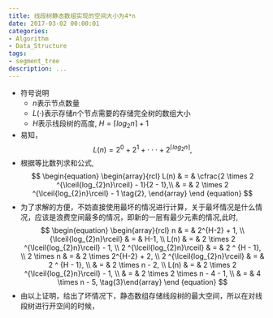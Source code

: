 ```yaml
---
title: 线段树静态数组实现的空间大小为4*n
date: 2017-03-02 00:00:01
categories:
- Algorithm
- Data_Structure
tags:
- segment_tree
description: ...
---
```


* 符号说明
  * $n$表示节点数量
  * $L(\cdot)$表示存储$n$个节点需要的存储完全树的数组大小
  * $H$表示线段树的高度, $H = {\lceil{log_{2}n}\rceil} + 1$
* 易知，
  $$
    \begin{equation} 
    L(n) = 2 ^ 0 + 2 ^ 1 + \cdot\cdot\cdot + 2 ^{\lceil{log_{2}n}\rceil}, \tag{1}
    \end{equation}
  $$
* 根据等比数列求和公式,
  $$
    \begin{equation}
    \begin{array}{rcl}
    L(n) & = & \cfrac{2 \times 2 ^{\lceil{log_{2}n}\rceil} - 1}{2 - 1},\\
       & = & 2 \times 2 ^{\lceil{log_{2}n}\rceil} - 1 \tag{2},
    \end{array}
    \end {equation}
  $$
* 为了求解的方便，不妨直接使用最坏的情况进行计算，关于最坏情况是什么情况，应该是浪费空间最多的情况，即新的一层有最少元素的情况,此时,
  $$
    \begin{equation}
    \begin{array}{rcl}
    n & = & 2^{H-2} + 1, \\ 
    {\lceil{log_{2}n}\rceil} & = & H-1, \\
    L(n) & = & 2 \times 2 ^{\lceil{log_{2}n}\rceil} - 1, \\
    2 ^{\lceil{log_{2}n}\rceil} & = & 2 ^ {H - 1}, \\
    2 \times n & = & 2 \times 2^{H-2} + 2, \\ 
    2 ^{\lceil{log_{2}n}\rceil} & = & 2 ^ {H - 1}, \\
     & = & 2 \times n - 2, \\
    L(n) & = & 2 \times 2 ^{\lceil{log_{2}n}\rceil} - 1, \\
         & = & 2 \times 2 \times n - 4 - 1, \\
         & = & 4 \times n - 5,
    \tag{3}\end{array}
    \end {equation}
  $$
* 由以上证明，给出了坏情况下，静态数组存储线段树的最大空间，所以在对线段树进行开空间的时候，
